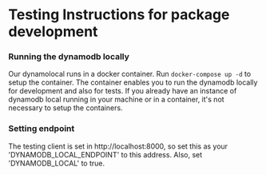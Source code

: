 # Testing Instructions for package development

### Running the dynamodb locally

Our dynamolocal runs in a docker container. Run `docker-compose up -d` to setup the container. The container enables you to run the dynamodb locally for development and also for tests. If you already have an instance of dynamodb local running in your machine or in a container, it's not necessary to setup the containers.

### Setting endpoint

The testing client is set in http://localhost:8000, so set this as your 'DYNAMODB_LOCAL_ENDPOINT' to this address. Also, set 'DYNAMODB_LOCAL' to true.

